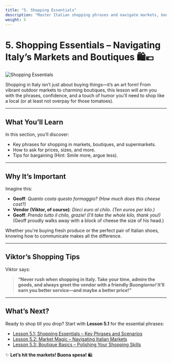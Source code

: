 ```yaml
---
title: "5. Shopping Essentials"
description: "Master Italian shopping phrases and navigate markets, boutiques, and more with confidence!"
weight: 5
---
```


# 5. Shopping Essentials – Navigating Italy’s Markets and Boutiques 🛍️💶  

![Shopping Essentials](/images/beginner/shopping-essentials/shopping-essentials.webp)

Shopping in Italy isn’t just about buying things—it’s an art form! From vibrant outdoor markets to charming boutiques, this lesson will arm you with the phrases, confidence, and a touch of humor you’ll need to shop like a local (or at least not overpay for those tomatoes).

---

## What You’ll Learn  

In this section, you’ll discover:  
- Key phrases for shopping in markets, boutiques, and supermarkets.  
- How to ask for prices, sizes, and more.  
- Tips for bargaining (Hint: Smile more, argue less).  

---

## Why It’s Important  

Imagine this:  
- **Geoff**: *Quanto costa questo formaggio?* *(How much does this cheese cost?)*  
- **Vendor (Viktor, of course)**: *Dieci euro al chilo.* *(Ten euros per kilo.)*  
- **Geoff**: *Prendo tutto il chilo, grazie!* *(I’ll take the whole kilo, thank you!)*  
(Geoff proudly walks away with a block of cheese the size of his head.)  

Whether you're buying fresh produce or the perfect pair of Italian shoes, knowing how to communicate makes all the difference.

---

## Viktor’s Shopping Tips  

Viktor says:  
> **“Never rush when shopping in Italy. Take your time, admire the goods, and always greet the vendor with a friendly *Buongiorno!* It’ll earn you better service—and maybe a better price!”**  

---

## What’s Next?  

Ready to shop till you drop? Start with **Lesson 5.1** for the essential phrases:  
- [Lesson 5.1: Shopping Essentials – Key Phrases and Scenarios](./lesson5-1/)  
- [Lesson 5.2: Market Magic – Navigating Italian Markets](./lesson5-2/)  
- [Lesson 5.3: Boutique Basics – Polishing Your Shopping Skills](./lesson5-3/)  

✨ **Let’s hit the markets! Buona spesa!** 🛍️  
